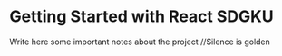 # Getting Started with React SDGKU

Write here some important notes about the project
//Silence is golden